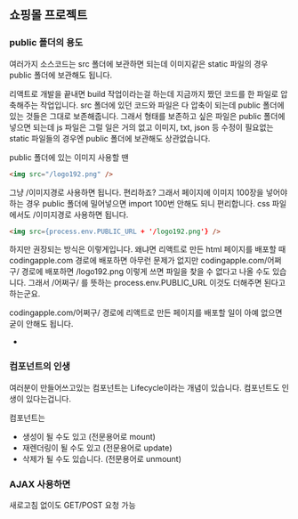 ## 쇼핑몰 프로젝트

### public 폴더의 용도 

여러가지 소스코드는 src 폴더에 보관하면 되는데 
이미지같은 static 파일의 경우 public 폴더에 보관해도 됩니다.

리액트로 개발을 끝내면 build 작업이라는걸 하는데 
지금까지 짰던 코드를 한 파일로 압축해주는 작업입니다. 
src 폴더에 있던 코드와 파일은 다 압축이 되는데 public 폴더에 있는 것들은 그대로 보존해줍니다. 
그래서 형태를 보존하고 싶은 파일은 public 폴더에 넣으면 되는데 js 파일은 그럴 일은 거의 없고 
이미지, txt, json 등 수정이 필요없는 static 파일들의 경우엔 public 폴더에 보관해도 상관없습니다.

public 폴더에 있는 이미지 사용할 땐


```html
<img src="/logo192.png" />
```
그냥 /이미지경로 사용하면 됩니다. 편리하죠?
그래서 페이지에 이미지 100장을 넣어야하는 경우 
public 폴더에 밀어넣으면 import 100번 안해도 되니 편리합니다. 
css 파일에서도 /이미지경로 사용하면 됩니다.

```html
<img src={process.env.PUBLIC_URL + '/logo192.png'} />
```
하지만 권장되는 방식은 이렇게입니다. 
왜냐면 리액트로 만든 html 페이지를 배포할 때
codingapple.com 경로에 배포하면 아무런 문제가 없지만
codingapple.com/어쩌구/ 경로에 배포하면
/logo192.png 이렇게 쓰면 파일을 찾을 수 없다고 나올 수도 있습니다. 
그래서 /어쩌구/ 를 뜻하는 process.env.PUBLIC_URL 이것도 더해주면 된다고 하는군요. 
 
codingapple.com/어쩌구/ 경로에 리액트로 만든 페이지를 배포할 일이 아예 없으면 굳이 안해도 됩니다. 

-

### 컴포넌트의 인생 

여러분이 만들어쓰고있는 컴포넌트는 Lifecycle이라는 개념이 있습니다.
컴포넌트도 인생이 있다는겁니다.

컴포넌트는
- 생성이 될 수도 있고 (전문용어로 mount)
- 재렌더링이 될 수도 있고 (전문용어로 update)
- 삭제가 될 수도 있습니다. (전문용어로 unmount)

### AJAX 사용하면
새로고침 없이도 GET/POST 요청 가능